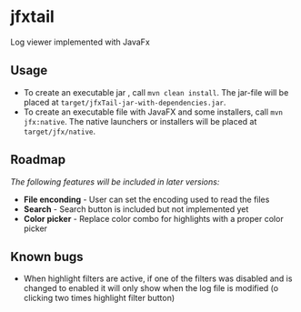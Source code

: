 # jfxtail

Log viewer implemented with JavaFx

## Usage
- To create an executable jar , call `mvn clean install`. The jar-file will be placed at `target/jfxTail-jar-with-dependencies.jar`.
- To create an executable file with JavaFX and some installers, call `mvn jfx:native`. The native launchers or installers will be placed at `target/jfx/native`.

## Roadmap
_The following features will be included in later versions:_

- **File enconding** - User can set the encoding used to read the files
- **Search** - Search button is included but not implemented yet
- **Color picker** - Replace color combo for highlights with a proper color picker

## Known bugs

- When highlight filters are active, if one of the filters was disabled and is changed to enabled it will only show when the log file is modified (o clicking two times highlight filter button)